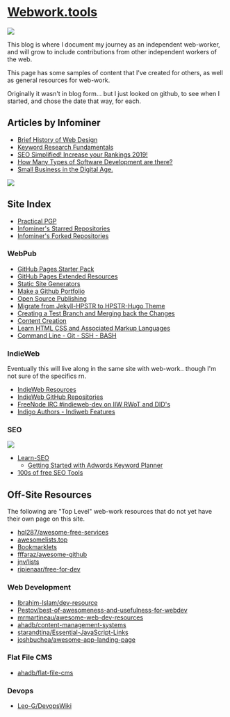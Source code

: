 # [Webwork.tools](https://web-work.tools)

![](https://imgur.com/j1TZ1Zf.png)


This blog is where I document my journey as an independent web-worker, and will grow to include contributions from other independent workers of the web.

This page has some samples of content that I've created for others, as well as general resources for web-work.

Originally it wasn't in blog form... but I just looked on github, to see when I started, and chose the date that way, for each. 



## Articles by Infominer

* <a href="https://www.csbtechemporium.com/web-design-history/" target="_blank">Brief History of Web Design</a>
* <a href="https://www.csbtechemporium.com/keyword-research-fundamentals/" target="_blank">Keyword Research Fundamentals</a>
* <a href="https://csbtechemporium.com/seo-simplified-2019" target="_blank">SEO Simplified! Increase your Rankings 2019!</a>
* <a href="https://www.csbtechemporium.com/types-of-computer-programming/" target="_blank">How Many Types of Software Development are there?</a>
* <a href="https://www.csbtechemporium.com/digital-age-small-business/" target="_blank">Small Business in the Digital Age.</a>


![](https://web-work.tools/images/webwork-tools.png)

## Site Index

* [Practical PGP](https://webwork.tools/practical-pgp/)
* [Infominer's Starred Repositories](https://webwork.tools/github-stars/)
* [Infominer's Forked Repositories](https://webwork.tools/forked-repositories/)

### WebPub

* [GitHub Pages Starter Pack](https://webwork.tools/github-pages-starter-pack/)
* [GitHub Pages Extended Resources](https://webwork.tools/github-pages-extended-resources/)
* [Static Site Generators](https://webwork.tools/static-site-generators/)
* [Make a Github Portfolio](https://webwork.tools/make-a-github-portfolio/)
* [Open Source Publishing](https://webwork.tools/open-source-publishing/)
* [Migrate from Jekyll-HPSTR to HPSTR-Hugo Theme](https://webwork.tools/migrate-jekyll-hpstr-hugo/)
* [Creating a Test Branch and Merging back the Changes](https://webwork.tools/branches-git/)
* [Content Creation](https://webwork.tools/content-creation/)
* [Learn HTML CSS and Associated Markup Languages](https://webwork.tools/learn-html-css/)
* [Command Line - Git - SSH - BASH](https://webwork.tools/command-line-git-ssh/)

### IndieWeb

Eventually this will live along in the same site with web-work.. though I'm not sure of the specifics rn.

* [IndieWeb Resources](https://webwork.tools/posts/resources/)
* [IndieWeb GitHub Repositories](https://webwork.tools/posts/indieweb-github-repos/)
* [FreeNode IRC #indieweb-dev on IIW RWoT and DID's](https://webwork.tools/posts/indieweb-dev-on-did/)
* [Indigo Authors - Indiweb Features](https://webwork.tools/posts/indigo-authors-indieweb/)

### SEO

![](https://web-work.tools/images/power-words.png)


* [Learn-SEO](https://webwork.tools/learn-seo/)
  * [Getting Started with Adwords Keyword Planner](https://webwork.tools/getting-started-adwords-keyword-planner/)
* [100s of free SEO Tools](https://webwork.tools/seo-tools/)


## Off-Site Resources

The following are "Top Level" web-work resources that do not yet have their own page on this site.


* [hql287/awesome-free-services](https://github.com/hql287/awesome-free-services)
* [awesomelists.top](https://awesomelists.top)
* [Bookmarklets](http://marklets.com/FAQ.aspx)
* [fffaraz/awesome-github](https://github.com/fffaraz/awesome-github)
* [jnv/lists](https://github.com/jnv/lists)
* [ripienaar/free-for-dev](https://github.com/ripienaar/free-for-dev)


### Web Development
* [Ibrahim-Islam/dev-resource](https://github.com/Ibrahim-Islam/dev-resource)
* [Pestov/best-of-awesomeness-and-usefulness-for-webdev](https://github.com/Pestov/best-of-awesomeness-and-usefulness-for-webdev)
* [mrmartineau/awesome-web-dev-resources](https://github.com/mrmartineau/awesome-web-dev-resources)
* [ahadb/content-management-systems](https://github.com/ahadb/content-management-systems)
* [starandtina/Essential-JavaScript-Links](https://github.com/starandtina/Essential-JavaScript-Links)
* [joshbuchea/awesome-app-landing-page](https://github.com/joshbuchea/awesome-app-landing-page)

### Flat File CMS

* [ahadb/flat-file-cms](https://github.com/ahadb/flat-file-cms)

### Devops

* [Leo-G/DevopsWiki](https://github.com/Leo-G/DevopsWiki)


